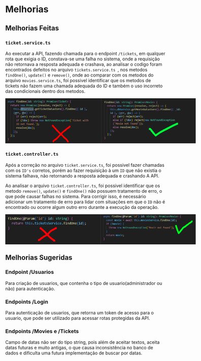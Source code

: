# Melhorias

## Melhorias Feitas
### ``ticket.service.ts``
Ao executar a API, fazendo chamada para o endpoint ``/tickets``, em qualquer rota que exigia o ID, constava-se uma falha no sistema, onde a requisição não retornava a resposta adequada e crashava, ao analisar o codigo foram encontrados defeitos no arquivo ``tickets.service.ts ``, nos metodos ``findOne()``, ``update()`` e ``remove()``, onde ao comparar com os metodos do arquivo ``movies.service.ts``, foi possivel identificar que os metodos de tickets não fazem uma chamada adequada do ID e também o uso incorreto das condicionais dentro dos metodos.
<p style="display: flex; justify-content: space-evenly;">
<img src="../assets/melhorias/serviceErrado.png" alt="controllerErrado" width="300" >
<img src="../assets/melhorias/serviceCerto.png" alt="controllerCorrigido" width="300" >
</p>

### ``ticket.controller.ts``
Após a correção no arquivo ``ticket.service.ts``, foi possivel fazer chamadas com os ``ID's`` corretos, porém ao fazer requisição à um ``ID`` que não existia o sistema falhava, não retornando a resposta adequada e crashando A API. 

Ao analisar o arquivo ``ticket.controller.ts``, foi possivel identificar que os metodo ``remove()``, ``update()`` e ``findOne()`` não possuem tratamento de erro, o que pode causar falhas no sistema. Para corrigir isso, é necessário adicionar um tratamento de erro para lidar com situações em que o ``ID`` não é encontrado ou ocorre algum outro erro durante a execução da operação.
<p style="display: flex; justify-content: space-evenly;">
<img src="../assets/melhorias/controllerErrado.png" alt="controllerErrado" width="300" >
<img src="../assets/melhorias/controllerCerto.png" alt="controllerCorrigido" width="300" >
</p>



## Melhorias Sugeridas
### Endpoint /Usuarios
Para criação de usuarios, que contenha o tipo de usuario(administrador ou não) para autenticação.
### Endpoints /Login
Para autenticação de usuarios, que retorna um token de acesso para o usuario, que pode ser utilizado para acessar rotas protegidas da API.
### Endpoints /Movies e /Tickets
Campo de datas não ser do tipo string, pois além de aceitar textos, aceita datas futuras e muito antigas, o que causa inconsistência no banco de dados e dificulta uma futura implementação de buscar por datas. 